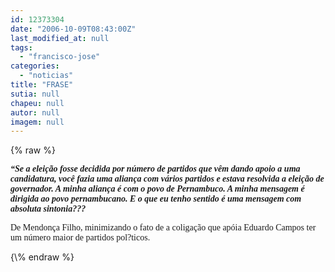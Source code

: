 ```yaml
---
id: 12373304
date: "2006-10-09T08:43:00Z"
last_modified_at: null
tags:
  - "francisco-jose"
categories:
  - "noticias"
title: "FRASE"
sutia: null
chapeu: null
autor: null
imagem: null
---
```

{\% raw %}
<p><P><FONT face=Verdana><STRONG><EM>“Se a eleição fosse decidida por número de partidos que vêm dando apoio a uma candidatura, você fazia uma aliança com vários partidos e estava resolvida a eleição de governador. A minha aliança é com o povo de Pernambuco. A minha mensagem é dirigida ao povo pernambucano. E o que eu tenho sentido é uma mensagem com absoluta sintonia???</EM></STRONG></FONT></P></p>
<p><P><FONT face=Verdana>De Mendonça Filho, minimizando o fato de a coligação que apóia Eduardo Campos ter um número maior de partidos pol?ticos.</FONT></P> </p>
{\% endraw %}